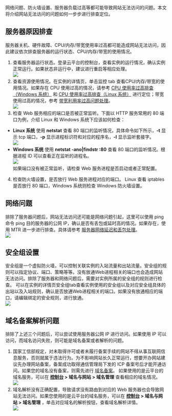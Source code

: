 网络问题、防火墙设置、服务器负载过高等都可能导致网站无法访问的问题。本文将介绍网站无法访问的问题如何一步步进行排查定位。
## 服务器原因排查
服务器关机、硬件故障、CPU/内存/带宽使用率过高都可能造成网站无法访问，因此建议依次排查服务器的运行状态、CPU/内存/带宽的使用情况。
1. 查看服务器运行状态。登录云平台的控制台，查看实例的运行情况，确认实例正常运行。如果状态非运行中，建议进行重启等相应处理。  
![](http://mc.qcloudimg.com/static/img/557518484f419b143a1a066d5494bd18/image.png)
2. 查看资源使用情况。在实例的详情页，单击监控 tab 查看CPU/内存/带宽的使用情况。如果存在 CPU 使用过高的情况，请参考 [CPU 使用率过高排查（Windows 系统）](/document/product/213/14635) 和 [CPU 使用率过高排查（Linux 系统）](/document/product/213/14634) 进行定位；带宽使用过高的情况，参考 [带宽利用率过高问题处理](/document/product/213/14637)。  
![](http://mc.qcloudimg.com/static/img/f339ec2fbf98523efbaeb0ccc20f6edf/image.png)  
3. 检查 Web 服务相应的端口是否被正常监听。下面以 HTTP 服务常用的 80 端口为例，介绍 Linux 和 Windows 系统下应该如何检查：
 - **Linux 系统**
使用 **netstat** 查看 80 端口的监听情况，具体命令如下所示，**-t** 显示 tcp 端口，**-p** 显示进程标识符和对应的程序名，**-l** 显示监听套接字。  
![](http://mc.qcloudimg.com/static/img/ab5fa663197c3fa0738b2ceb3f559fd3/image.png)  
 - **Windows 系统**
使用 **netstat -ano|findstr :80** 查看 80 端口的监听情况。根据进程 ID 可以查看正在监听的进程名。  
![](http://mc.qcloudimg.com/static/img/c9c32a2e9f12235ad3d2a5aca313f298/image.png)  
如果端口没有被正常监听，请检查 Web 服务进程是否启动或者正常配置。

4. 检查防火墙设置，是否放行 Web 服务进程对应的端口。
Linux 查看 iptables 是否放行 80 端口，Windows 系统则检查 Windows 防火墙设置。

## 网络问题
排除了服务器问题后，网站无法访问还可能是网络问题引起，这里可以使用 ping 命令 ping 目的服务器的公网 IP，确认是否有丢包或延时高的情况。如果存在，使用 MTR 进一步进行排查。具体请参考 [服务器网络延迟和丢包处理](/document/product/213/14638)。  
![](http://mc.qcloudimg.com/static/img/30d9946522f43cfc1c6731b9035ae9e9/image.png)

## 安全组设置
安全组是一个虚拟防火墙，可以控制关联实例的入站流量和出站流量。安全组的规则可以指定协议、端口、策略等等。没有放通Web进程相关的端口也会造成网站无法访问。排除了服务器和网络问题后，需要对实例所属的安全组的规则进行检查。
可以在实例的详情页安全组tab查看实例使用的安全组以及对应安全组具体的出站以及入站规则，确认是否放通Web进程相关的端口。如果没有放通相应的端口，请编辑绑定的安全规则，进行放通。  
![](http://mc.qcloudimg.com/static/img/dd0d3c72d149b5a8b43f7e80d7b84b0f/image.png)

## 域名备案解析问题  
排除了上述三个问题后，可以尝试使用服务器公网 IP 进行访问。如果使用 IP 可以访问，而域名访问失败，则可能是域名备案或者解析的问题。
1. 国家工信部规定，对未取得许可或者未履行备案手续的网站不得从事互联网信息服务，否则就属于违法行为。为不影响网站长久正常运行，想要开办网站建议先办理网站备案，备案成功取得通信管理局下发的 ICP 备案号后才能开通访问。如果您的域名没有备案，则需先进行 [域名备案](http://console.tce.futunn.com/beian)。
如果使用的是云平台的域名服务，可以在 **[控制台](http://console.cloud.tencent.com/) > 域名与网站 > 域名管理** 查看相应的域名情况。  
![](http://mc.qcloudimg.com/static/img/e3a61dd49cffd3331c4a20db64442b5a/image.png)  
2. 域名解析没有正确配置，导致请求没有路由到对应的 Web 服务器也会导致网站无法访问。如果您使用的是云平台的域名服务，可以在 **[控制台](http://console.cloud.tencent.com/) > 域名与网站 > 域名管理** ，单击对应域名的解析按钮，查看域名解析详情。  
![](http://mc.qcloudimg.com/static/img/66642d8208c8ccb70aa43fe413dc618b/image.png)  

